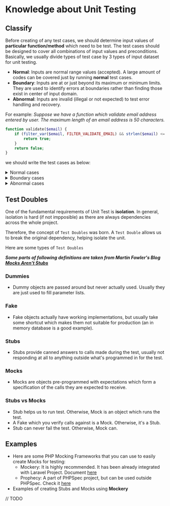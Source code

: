 # Knowledge about Unit Testing

## Classify

Before creating of any test cases, we should determine input values of **particular function/method** which need to be test. The test cases should be designed to cover all combinations of input values and preconditions. Basically, we usually divide types of test case by 3 types of input dataset for unit testing.

- **Normal**: Inputs are normal range values (accepted). A large amount of codes can be covered just by running **normal** test cases.
- **Boundary**: Inputs are at or just beyond its maximum or minimum limits. They are used to identify errors at boundaries rather than finding those exist in center of input domain.
- **Abnormal**: Inputs are invalid (illegal or not expected) to test error handling and recovery.

For example: *Suppose we have a function which validate email address entered by user. The maximum length of an email address is 50 characters.*

```php
function validate($email) {
    if (filter_var($email, FILTER_VALIDATE_EMAIL) && strlen($email) <= 50) {
        return true;
    }
    return false;
}

```

we should write the test cases as below:

<details>
    <summary>Normal cases</summary>

```php
public function test_valid_email_format_and_length()
{
    // Email with length 18 (less than: maximum - 1)
    $email = 'sample@framgia.com';
    $this->assertEquals(true, validate($email));
}
```

</details>

<details>
    <summary>Boundary cases</summary>

```php
public function test_valid_email_format_and_length_max_minus()
{
    // Email with length 49 (maximum - 1)
    $email = 'samplesamplesamplesamplesamplesamples@framgia.com';
    $this->assertEquals(true, validate($email));
}

public function test_valid_email_format_and_length_max()
{
    // Email with length 50 (equal maximum)
    $email = 'samplesamplesamplesamplesamplesamplesa@framgia.com';
    $this->assertEquals(true, validate($email));
}

public function test_valid_email_format_and_length_max_plus()
{
    // Email with length 51 (maximum + 1)
    $email = 'samplesamplesamplesamplesamplesamplesam@framgia.com';
    $this->assertEquals(false, validate($email));
}
```

</details>

<details>
    <summary>Abnormal cases</summary>

```php
public function test_invalid_email_format()
{
    // Invalid email format with normal length (between 0 ~ 50)
    $email = 'framgia.com';
    $this->assertEquals(false, validate($email));
}

public function test_valid_email_format_and_length_exceeded()
{
    // Email with length 54
    $email = 'samplesamplesamplesamplesamplesamplesample@framgia.com';
    $this->assertEquals(false, validate($email));
}
```

</details>

## Test Doubles
One of the fundamental requirements of Unit Test is **isolation**. In general, isolation is hard (if not impposible) as there are always dependencies across the whole project.

Therefore, the concept of `Test Doubles` was born. A `Test Double` allows us to break the original dependency, helping isolate the unit.

Here are some types of `Test Doubles`

***Some parts of following definitions are taken from Martin Fowler's Blog [Mocks Aren't Stubs](https://martinfowler.com/articles/mocksArentStubs.html)***

### Dummies
- Dummy objects are passed around but never actually used. Usually they are just used to fill parameter lists.

### Fake
- Fake objects actually have working implementations, but usually take some shortcut which makes them not suitable for production (an in memory database is a good example).

### Stubs
- Stubs provide canned answers to calls made during the test, usually not responding at all to anything outside what's programmed in for the test.

### Mocks
- Mocks are objects pre-programmed with expectations which form a specification of the calls they are expected to receive.

### Stubs vs Mocks
- Stub helps us to run test. Otherwise, Mock is an object which runs the test.
- A Fake which you verify calls against is a Mock. Otherwise, it's a Stub.
- Stub can never fail the test. Otherwise, Mock can.

## Examples
- Here are some PHP Mocking Frameworks that you can use to easily create Mocks for testing:
    - Mockery: It is highly recommended. It has been already integrated with Laravel Project. Document [here](http://docs.mockery.io/)
    - Prophecy: A part of PHPSpec project, but can be used outside PHPSpec. Check it [here](https://github.com/phpspec/prophecy)
- Examples of creating Stubs and Mocks using **Mockery**

// TODO
